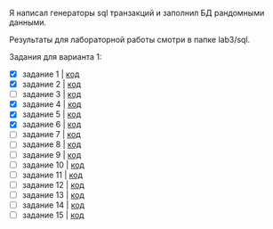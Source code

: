 Я написал генераторы sql транзакций и заполнил БД рандомными данными.

Результаты для лабораторной работы смотри в папке lab3/sql.

Задания для варианта 1:

- [x] задание 1 | [код](sql/select/1.sql)
- [x] задание 2 | [код](sql/select/2.sql)
- [ ] задание 3 | [код](sql/select/3.sql)
- [x] задание 4 | [код](sql/select/4.sql)
- [x] задание 5 | [код](sql/select/5.sql)
- [x] задание 6 | [код](sql/select/6.sql)
- [ ] задание 7 | [код](sql/select/7.sql)
- [ ] задание 8 | [код](sql/select/8.sql)
- [ ] задание 9 | [код](sql/select/9.sql)
- [ ] задание 10 | [код](sql/select/10.sql)
- [ ] задание 11 | [код](sql/select/11.sql)
- [ ] задание 12 | [код](sql/select/12.sql)
- [ ] задание 13 | [код](sql/select/13.sql)
- [ ] задание 14 | [код](sql/select/14.sql)
- [ ] задание 15 | [код](sql/select/15.sql)
